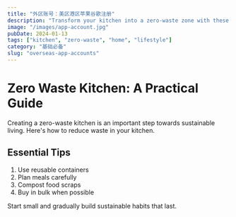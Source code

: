 ```yaml
---
title: "外区账号：美区港区苹果谷歌注册"
description: "Transform your kitchen into a zero-waste zone with these practical tips."
image: "/images/app-account.jpg"
pubDate: 2024-01-13
tags: ["kitchen", "zero-waste", "home", "lifestyle"]
category: "基础必备"
slug: "overseas-app-accounts"
---
```


# Zero Waste Kitchen: A Practical Guide

Creating a zero-waste kitchen is an important step towards sustainable living. Here's how to reduce waste in your kitchen.

## Essential Tips

1. Use reusable containers
2. Plan meals carefully
3. Compost food scraps
4. Buy in bulk when possible

Start small and gradually build sustainable habits that last.